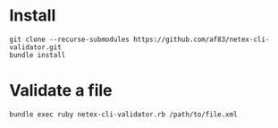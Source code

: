 # Install

```
git clone --recurse-submodules https://github.com/af83/netex-cli-validator.git
bundle install
```

# Validate a file

```
bundle exec ruby netex-cli-validator.rb /path/to/file.xml
```
